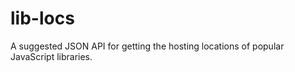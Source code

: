 lib-locs
========

A suggested JSON API for getting the hosting locations of popular JavaScript libraries.
